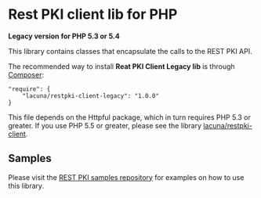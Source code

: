 Rest PKI client lib for PHP
===========================
**Legacy version for PHP 5.3 or 5.4**

This library contains classes that encapsulate the calls to the REST PKI API.

The recommended way to install **Reat PKI Client Legacy lib** is through [Composer](http://getcomposer.org):

    "require": {
        "lacuna/restpki-client-legacy": "1.0.0"
    }

This file depends on the Httpful package, which in turn requires PHP 5.3 or greater. If you use PHP 5.5 or greater,
please see the library [lacuna/restpki-client](https://github.com/LacunaSoftware/RestPkiPhpClient).

Samples
-------

Please visit the [REST PKI samples repository](https://github.com/LacunaSoftware/RestPkiSamples/tree/master/PHP)
for examples on how to use this library.